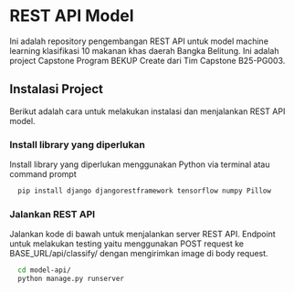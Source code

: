 
# REST API Model

Ini adalah repository pengembangan REST API untuk model machine learning klasifikasi 10 makanan khas daerah Bangka Belitung. Ini adalah project Capstone Program BEKUP Create dari Tim Capstone B25-PG003.
## Instalasi Project

Berikut adalah cara untuk melakukan instalasi dan menjalankan REST API model.

### Install library yang diperlukan
Install library yang diperlukan menggunakan Python via terminal atau command prompt
```bash
  pip install django djangorestframework tensorflow numpy Pillow
```

### Jalankan REST API
Jalankan kode di bawah untuk menjalankan server REST API. Endpoint untuk melakukan testing yaitu menggunakan POST request ke BASE_URL/api/classify/ dengan mengirimkan image di body request.
```bash
  cd model-api/
  python manage.py runserver
```